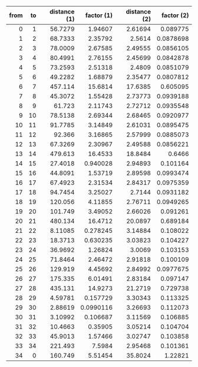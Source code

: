 |   from |   to |   distance (1) |   factor (1) |   distance (2) |   factor (2) |
|-------:|-----:|---------------:|-------------:|---------------:|-------------:|
|      0 |    1 |       56.7279  |    1.94607   |        2.61694 |    0.089775  |
|      1 |    2 |       68.7333  |    2.35792   |        2.5614  |    0.0878698 |
|      2 |    3 |       78.0009  |    2.67585   |        2.49555 |    0.0856105 |
|      3 |    4 |       80.4991  |    2.76155   |        2.45699 |    0.0842878 |
|      4 |    5 |       73.2593  |    2.51318   |        2.4809  |    0.0851079 |
|      5 |    6 |       49.2282  |    1.68879   |        2.35477 |    0.0807812 |
|      6 |    7 |      457.114   |   15.6814    |       17.6385  |    0.605095  |
|      7 |    8 |       45.3072  |    1.55428   |        2.73773 |    0.0939188 |
|      8 |    9 |       61.723   |    2.11743   |        2.72712 |    0.0935548 |
|      9 |   10 |       78.5138  |    2.69344   |        2.68465 |    0.0920977 |
|     10 |   11 |       91.7785  |    3.14849   |        2.61031 |    0.0895475 |
|     11 |   12 |       92.366   |    3.16865   |        2.57999 |    0.0885073 |
|     12 |   13 |       67.3269  |    2.30967   |        2.49588 |    0.0856221 |
|     13 |   14 |      479.613   |   16.4533    |       18.8484  |    0.6466    |
|     14 |   15 |       27.4018  |    0.940028  |        2.94893 |    0.101164  |
|     15 |   16 |       44.8091  |    1.53719   |        2.89598 |    0.0993474 |
|     16 |   17 |       67.4923  |    2.31534   |        2.84317 |    0.0975359 |
|     17 |   18 |       94.7454  |    3.25027   |        2.7144  |    0.0931182 |
|     18 |   19 |      120.056   |    4.11855   |        2.76711 |    0.0949265 |
|     19 |   20 |      101.749   |    3.49052   |        2.66026 |    0.091261  |
|     20 |   21 |      480.134   |   16.4712    |       20.0897  |    0.689184  |
|     21 |   22 |        8.11085 |    0.278245  |        3.14884 |    0.108022  |
|     22 |   23 |       18.3713  |    0.630235  |        3.03823 |    0.104227  |
|     23 |   24 |       36.9692  |    1.26824   |        3.0069  |    0.103153  |
|     24 |   25 |       71.8464  |    2.46472   |        2.91818 |    0.100109  |
|     25 |   26 |      129.919   |    4.45692   |        2.84992 |    0.0977675 |
|     26 |   27 |      175.335   |    6.01491   |        2.83184 |    0.097147  |
|     27 |   28 |      435.131   |   14.9273    |       21.2719  |    0.729738  |
|     28 |   29 |        4.59781 |    0.157729  |        3.30343 |    0.113325  |
|     29 |   30 |        2.88619 |    0.0990116 |        3.26693 |    0.112073  |
|     30 |   31 |        3.10992 |    0.106687  |        3.11569 |    0.106885  |
|     31 |   32 |       10.4663  |    0.35905   |        3.05214 |    0.104704  |
|     32 |   33 |       45.9013  |    1.57466   |        3.02747 |    0.103858  |
|     33 |   34 |      221.493   |    7.5984    |        2.95468 |    0.101361  |
|     34 |    0 |      160.749   |    5.51454   |       35.8024  |    1.22821   |